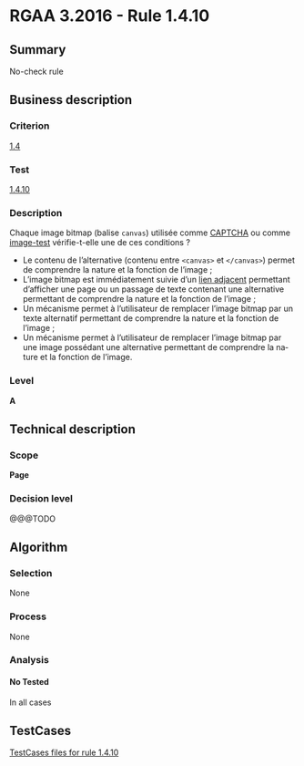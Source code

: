 # RGAA 3.2016 - Rule 1.4.10

## Summary
No-check rule


## Business description

### Criterion
[1.4](http://references.modernisation.gouv.fr/rgaa-accessibilite/2016/criteres.html#crit-1-4)

### Test
[1.4.10](http://references.modernisation.gouv.fr/rgaa-accessibilite/2016/criteres.html#test-1-4-10)

### Description
<div lang="fr">Chaque image <span lang="en">bitmap</span> (balise <code lang="en">canvas</code>) utilis&#xE9;e comme <a href="http://references.modernisation.gouv.fr/rgaa-accessibilite/2016/glossaire.html#captcha">CAPTCHA</a> ou comme <a href="http://references.modernisation.gouv.fr/rgaa-accessibilite/2016/glossaire.html#image-test">image-test</a> v&#xE9;rifie-t-elle une de ces conditions&nbsp;? <ul><li>Le contenu de l&#x2019;alternative (contenu entre <code lang="en">&lt;canvas&gt;</code> et <code lang="en">&lt;/canvas&gt;</code>) permet de comprendre la nature et la fonction de l&#x2019;image&nbsp;;</li> <li>L&#x2019;image <span lang="en">bitmap</span> est imm&#xE9;diatement suivie d&#x2019;un <a href="http://references.modernisation.gouv.fr/rgaa-accessibilite/2016/glossaire.html#lien-adjacent">lien adjacent</a> permettant d&#x2019;afficher une page ou un passage de texte contenant une alternative permettant de comprendre la nature et la fonction de l&#x2019;image&nbsp;;</li> <li>Un m&#xE9;canisme permet &#xE0; l&#x2019;utilisateur de remplacer l&#x2019;image <span lang="en">bitmap</span> par un texte alternatif permettant de comprendre la nature et la fonction de l&#x2019;image&nbsp;;</li> <li>Un m&#xE9;canisme permet &#xE0; l&#x2019;utilisateur de remplacer l&#x2019;image <span lang="en">bitmap</span> par une image poss&#xE9;dant une alternative permettant de comprendre la nature et la fonction de l&#x2019;image.</li> </ul></div>

### Level
**A**


## Technical description

### Scope
**Page**

### Decision level
@@@TODO


## Algorithm

### Selection
None

### Process
None

### Analysis

#### No Tested
In all cases


##  TestCases

[TestCases files for rule 1.4.10](https://github.com/Asqatasun/Asqatasun/tree/develop/rules/rules-rgaa3.2016/src/test/resources/testcases/rgaa32016/Rgaa32016Rule010410/)


